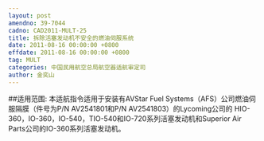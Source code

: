 ```yaml
---
layout: post
amendno: 39-7044
cadno: CAD2011-MULT-25
title: 拆除活塞发动机不安全的燃油伺服系统
date: 2011-08-16 00:00:00 +0800
effdate: 2011-08-16 00:00:00 +0800
tag: MULT
categories: 中国民用航空总局航空器适航审定司
author: 金奕山
---
```


##适用范围:
本适航指令适用于安装有AVStar Fuel Systems（AFS）公司燃油伺服隔膜（件号为P/N AV2541801和P/N AV2541803）的Lycoming公司的 HIO-360，IO-360，IO-540，TIO-540和IO-720系列活塞发动机和Superior Air Parts公司的IO-360系列活塞发动机。

